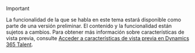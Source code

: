 > [!IMPORTANT]
> La funcionalidad de la que se habla en este tema estará disponible como parte de una versión preliminar. El contenido y la funcionalidad están sujetos a cambios. Para obtener más información sobre características de vista previa, consulte [Acceder a características de vista previa en Dynamics 365 Talent](../access-preview-feature.md).

